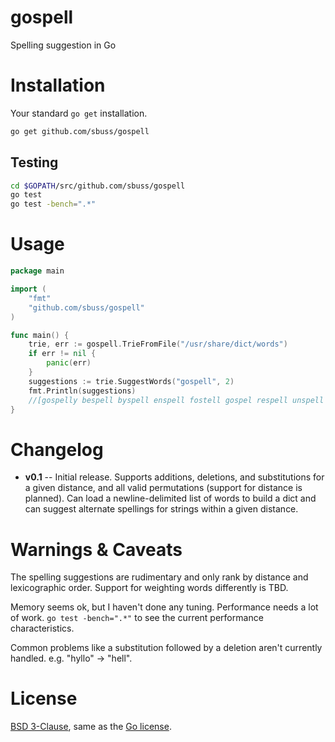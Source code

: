 gospell
=======

Spelling suggestion in Go

Installation
============
Your standard `go get` installation.

```sh
go get github.com/sbuss/gospell
```

Testing
-------
```sh
cd $GOPATH/src/github.com/sbuss/gospell
go test
go test -bench=".*"
```

Usage
=====

```go
package main

import (
	"fmt"
	"github.com/sbuss/gospell"
)

func main() {
	trie, err := gospell.TrieFromFile("/usr/share/dict/words")
	if err != nil {
		panic(err)
	}
	suggestions := trie.SuggestWords("gospell", 2)
	fmt.Println(suggestions)
	//[gospelly bespell byspell enspell fostell gospel respell unspell spell]
}
```

Changelog
=========
* **v0.1** -- Initial release. Supports additions, deletions, and substitutions
for a given distance, and all valid permutations (support for distance is
planned). Can load a newline-delimited list of words to build a dict and can
suggest alternate spellings for strings within a given distance.

Warnings & Caveats
==================
The spelling suggestions are rudimentary and only rank by distance and
lexicographic order. Support for weighting words differently is TBD.

Memory seems ok, but I haven't done any tuning. Performance needs a lot of
work. `go test -bench=".*"` to see the current performance characteristics.

Common problems like a substitution followed by a deletion aren't currently
handled. e.g. "hyllo" -> "hell".

License
=======

[BSD 3-Clause](http://opensource.org/licenses/BSD-3-Clause), same as the
[Go license](http://golang.org/LICENSE).
